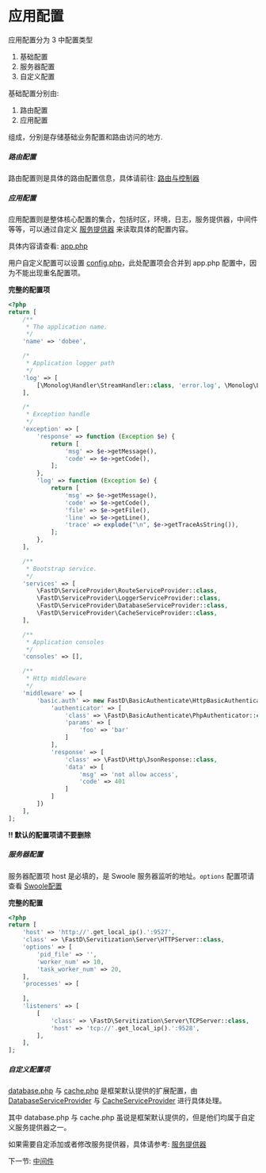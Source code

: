 # 应用配置

应用配置分为 3 中配置类型

1. 基础配置
2. 服务器配置
3. 自定义配置

基础配置分别由:

1. 路由配置
2. 应用配置

组成，分别是存储基础业务配置和路由访问的地方.

##### 路由配置

路由配置则是具体的路由配置信息，具体请前往: [路由与控制器](2-1-routing-and-controllers.md)

##### 应用配置

应用配置则是整体核心配置的集合，包括时区，环境，日志，服务提供器，中间件等等，可以通过自定义 [服务提供器](3-8-service-provider.md) 来读取具体的配置内容。

具体内容请查看: [app.php](../../tests/app/default/config/app.php)

用户自定义配置可以设置 [config.php](../../tests/app/default/config/config.php)，此处配置项会合并到 app.php 配置中，因为不能出现重名配置项。

**完整的配置项**

```php
<?php
return [
    /**
     * The application name.
     */
    'name' => 'dobee',

    /*
     * Application logger path
     */
    'log' => [
        [\Monolog\Handler\StreamHandler::class, 'error.log', \Monolog\Logger::ERROR]
    ],

    /*
     * Exception handle
     */
    'exception' => [
        'response' => function (Exception $e) {
            return [
                'msg' => $e->getMessage(),
                'code' => $e->getCode(),
            ];
        },
        'log' => function (Exception $e) {
            return [
                'msg' => $e->getMessage(),
                'code' => $e->getCode(),
                'file' => $e->getFile(),
                'line' => $e->getLine(),
                'trace' => explode("\n", $e->getTraceAsString()),
            ];
        },
    ],

    /**
     * Bootstrap service.
     */
    'services' => [
        \FastD\ServiceProvider\RouteServiceProvider::class,
        \FastD\ServiceProvider\LoggerServiceProvider::class,
        \FastD\ServiceProvider\DatabaseServiceProvider::class,
        \FastD\ServiceProvider\CacheServiceProvider::class,
    ],

    /**
     * Application consoles
     */
    'consoles' => [],

    /**
     * Http middleware
     */
    'middleware' => [
        'basic.auth' => new FastD\BasicAuthenticate\HttpBasicAuthentication([
            'authenticator' => [
                'class' => \FastD\BasicAuthenticate\PhpAuthenticator::class,
                'params' => [
                    'foo' => 'bar'
                ]
            ],
            'response' => [
                'class' => \FastD\Http\JsonResponse::class,
                'data' => [
                    'msg' => 'not allow access',
                    'code' => 401
                ]
            ]
        ])
    ],
];
```

**!! 默认的配置项请不要删除**

##### 服务器配置

服务器配置项 host 是必填的，是 Swoole 服务器监听的地址。`options` 配置项请查看 [Swoole配置](http://wiki.swoole.com/wiki/page/274.html)

**完整的配置**

```php
<?php
return [
    'host' => 'http://'.get_local_ip().':9527',
    'class' => \FastD\Servitization\Server\HTTPServer::class,
    'options' => [
        'pid_file' => '',
        'worker_num' => 10,
        'task_worker_num' => 20,
    ],
    'processes' => [
        
    ],
    'listeners' => [
        [
            'class' => \FastD\Servitization\Server\TCPServer::class,
            'host' => 'tcp://'.get_local_ip().':9528',
        ],
    ],
];
```

##### 自定义配置项

[database.php](../../tests/app/default/config/database.php) 与 [cache.php](../../tests/app/default/config/cache.php) 是框架默认提供的扩展配置，由 [DatabaseServiceProvider](../../src/ServiceProvider/DatabaseServiceProvider.php) 与 [CacheServiceProvider](../../src/ServiceProvider/CacheServiceProvider.php) 进行具体处理。

其中 database.php 与 cache.php 虽说是框架默认提供的，但是他们均属于自定义服务提供器之一。

如果需要自定添加或者修改服务提供器，具体请参考: [服务提供器](3-8-service-provider.md)

下一节: [中间件](3-2-middleware.md)
